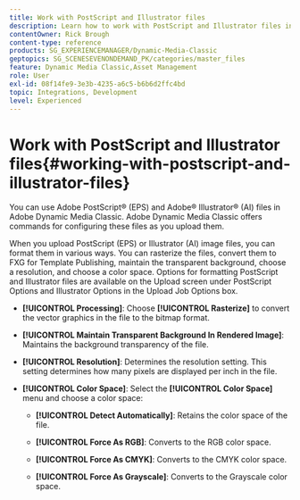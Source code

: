 ```yaml
---
title: Work with PostScript and Illustrator files
description: Learn how to work with PostScript and Illustrator files in Adobe Dynamic Media Classic.
contentOwner: Rick Brough
content-type: reference
products: SG_EXPERIENCEMANAGER/Dynamic-Media-Classic
geptopics: SG_SCENESEVENONDEMAND_PK/categories/master_files
feature: Dynamic Media Classic,Asset Management
role: User
exl-id: 08f14fe9-3e3b-4235-a6c5-b6b6d2ffc4bd
topic: Integrations, Development
level: Experienced
---
```

# Work with PostScript and Illustrator files{#working-with-postscript-and-illustrator-files}

You can use Adobe PostScript&reg; (EPS) and Adobe&reg; Illustrator&reg; (AI) files in Adobe Dynamic Media Classic. Adobe Dynamic Media Classic offers commands for configuring these files as you upload them.

When you upload PostScript (EPS) or Illustrator (AI) image files, you can format them in various ways. You can rasterize the files, convert them to FXG for Template Publishing, maintain the transparent background, choose a resolution, and choose a color space. Options for formatting PostScript and Illustrator files are available on the Upload screen under PostScript Options and Illustrator Options in the Upload Job Options box.

* **[!UICONTROL Processing]**: Choose **[!UICONTROL Rasterize]** to convert the vector graphics in the file to the bitmap format.

* **[!UICONTROL Maintain Transparent Background In Rendered Image]**: Maintains the background transparency of the file.

* **[!UICONTROL Resolution]**: Determines the resolution setting. This setting determines how many pixels are displayed per inch in the file.

* **[!UICONTROL Color Space]**: Select the **[!UICONTROL Color Space]** menu and choose a color space:

  * **[!UICONTROL Detect Automatically]**: Retains the color space of the file.

  * **[!UICONTROL Force As RGB]**: Converts to the RGB color space.

  * **[!UICONTROL Force As CMYK]**: Converts to the CMYK color space.

  * **[!UICONTROL Force As Grayscale]**: Converts to the Grayscale color space.
